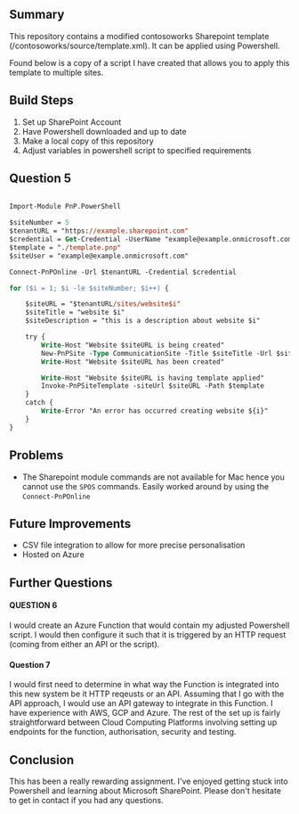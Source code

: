 ## Summary 

This repository contains a modified contosoworks Sharepoint template (/contosoworks/source/template.xml). It can be applied using Powershell.

Found below is a copy of a script I have created that allows you to apply this template to multiple sites.

## Build Steps

1. Set up SharePoint Account
2. Have Powershell downloaded and up to date
3. Make a local copy of this repository
4. Adjust variables in powershell script to specified requirements

## Question 5

```ps

Import-Module PnP.PowerShell

$siteNumber = 5
$tenantURL = "https://example.sharepoint.com"
$credential = Get-Credential -UserName "example@example.onmicrosoft.com" -Message "Enter the password for SharePoint site"
$template = "./template.pnp"
$siteUser = "example@example.onmicrosoft.com"

Connect-PnPOnline -Url $tenantURL -Credential $credential

for ($i = 1; $i -le $siteNumber; $i++) {

    $siteURL = "$tenantURL/sites/website$i"
    $siteTitle = "website $i"
    $siteDescription = "this is a description about website $i"

    try {
        Write-Host "Website $siteURL is being created"
        New-PnPSite -Type CommunicationSite -Title $siteTitle -Url $siteURL -Owner $siteUser -Description $siteDescription
        Write-Host "Website $siteURL has been created"

        Write-Host "Website $siteURL is having template applied"
        Invoke-PnPSiteTemplate -siteUrl $siteURL -Path $template
    }
    catch {
        Write-Error "An error has occurred creating website ${i}"
    }
}
```

## Problems

* The Sharepoint module commands are not available for Mac hence you cannot use the `SPOS` commands. Easily worked around by using the `Connect-PnPOnline`

## Future Improvements

* CSV file integration to allow for more precise personalisation
* Hosted on Azure

## Further Questions

#### QUESTION 6

I would create an Azure Function that would contain my adjusted Powershell script. I would then configure it such that it is triggered by an HTTP request (coming from either an API or the script).

#### Question 7

I would first need to determine in what way the Function is integrated into this new system be it HTTP reqeusts or an API. Assuming that I go with the API approach, I would use an API gateway to integrate in this Function. I have experience with AWS, GCP and Azure. The rest of the set up is fairly straightforward between Cloud Computing Platforms involving setting up endpoints for the function, authorisation, security and testing.

## Conclusion

This has been a really rewarding assignment. I've enjoyed getting stuck into Powershell and learning about Microsoft SharePoint. Please don't hesitate to get in contact if you had any questions.
